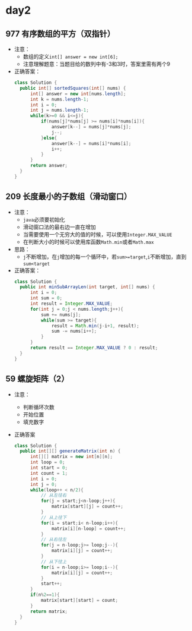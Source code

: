 # day2

## 977 有序数组的平方（双指针）
* 注意：
  - 数组的定义`int[] answer = new int[6];`
  - 注意理解题意：当题目给的数列中有-3和3时，答案里需有两个9
* 正确答案：
  ``` java
  class Solution {
    public int[] sortedSquares(int[] nums) {
        int[] answer = new int[nums.length];
        int k = nums.length-1;
        int i = 0;
        int j = nums.length-1;
        while(k>=0 && i<=j){
            if(nums[j]*nums[j] >= nums[i]*nums[i]){
                answer[k--] = nums[j]*nums[j];
                j--;
            }else{
                answer[k--] = nums[i]*nums[i];
                i++;
            }
        }
        return answer;
    }
  }
  ```
## 209 长度最小的子数组（滑动窗口）
* 注意：
  - `java`必须要初始化
  - 滑动窗口法的最右边一直在增加
  - 当需要使用一个无穷大的值的时候，可以使用`Integer.MAX_VALUE`
  - 在判断大小的时候可以使用库函数`Math.min`或者`Math.max`
* 思路：
  - `j`不断增加，在`j`增加的每一个循环中，若`sum>=target`,`i`不断增加，直到`sum<target`
* 正确答案：
  ``` java
  class Solution {
    public int minSubArrayLen(int target, int[] nums) {
        int i = 0;
        int sum = 0;
        int result = Integer.MAX_VALUE;
        for(int j = 0;j < nums.length;j++){
            sum += nums[j];
            while(sum >= target){
                result = Math.min(j-i+1, result);
                sum -= nums[i++];
            }
        }
        return result == Integer.MAX_VALUE ? 0 : result;
    }
  }
  ```

## 59 螺旋矩阵（2）
* 注意：
  - 判断循环次数
  - 开始位置
  - 填充数字

* 正确答案
  ``` java
  class Solution {
    public int[][] generateMatrix(int n) {
        int[][] matrix = new int[n][n];
        int loop = 0;
        int start = 0;
        int count = 1;
        int i = 0;
        int j = 0;
        while(loop++ < n/2){
            // 从左往右
            for(j = start;j<n-loop;j++){
                matrix[start][j] = count++;
            }
            // 从上往下
            for(i = start;i< n-loop;i++){
                matrix[i][n-loop] = count++;
            }
            // 从右往左
            for(j = n-loop;j>= loop;j--){
                matrix[i][j] = count++;
            }
            // 从下往上
            for(i = n-loop;i>= loop;i--){
                matrix[i][j] = count++;
            }
            start++;
        }
        if(n%2==1){
            matrix[start][start] = count;
        }
        return matrix;
    }
  }
  ```
